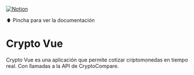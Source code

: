<div align="left">
<p> 
  <a href="https://www.notion.so/Criptomonedas-2145592c6f7e8009a454f1be79910392?source=copy_link"><img src="https://img.shields.io/badge/Notion-%23000000.svg?style=for-the-badge&logo=notion&logoColor=white" alt="Notion"></a>
   <p>⬆️ Pincha para ver la documentación</p>
</p>
</div>

# Crypto Vue

<p align="left">Crypto Vue es una aplicación que permite cotizar criptomonedas en tiempo real. Con llamadas a la API de CryptoCompare.</p>
